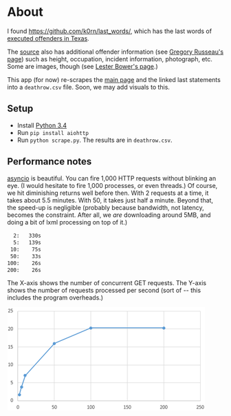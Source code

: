 # About

I found <https://github.com/k0rn/last_words/>, which has the last words of
[executed offenders in Texas][source].

The [source][source] also has additional offender information (see [Gregory
Russeau's page][greg]) such as height, occupation, incident information,
photograph, etc. Some are images, though (see [Lester Bower's page][lester].)

This app (for now) re-scrapes the [main page][source] and the linked last
statements into a `deathrow.csv` file. Soon, we may add visuals to this.

[source]: https://www.tdcj.state.tx.us/death_row/dr_executed_offenders.html
[greg]: https://www.tdcj.state.tx.us/death_row/dr_info/russeaugregory.html
[lester]: https://www.tdcj.state.tx.us/death_row/dr_info/bowerlester.jpg

## Setup

- Install [Python 3.4](http://continuum.io/downloads#py34)
- Run `pip install aiohttp`
- Run `python scrape.py`. The results are in `deathrow.csv`.

## Performance notes

[asyncio][asyncio] is beautiful. You can fire 1,000 HTTP requests without
blinking an eye. (I would hesitate to fire 1,000 processes, or even threads.)
Of course, we hit diminishing returns well before then. With 2 requests at a
time, it takes about 5.5 minutes. With 50, it takes just half a minute. Beyond
that, the speed-up is negligible (probably because bandwidth, not latency,
becomes the constraint. After all, we *are* downloading around 5MB, and doing
a bit of lxml processing on top of it.)

[asyncio]: https://docs.python.org/3/library/asyncio.html

      2:   330s
      5:   139s
     10:    75s
     50:    33s
    100:    26s
    200:    26s

The X-axis shows the number of concurrent GET requests. The Y-axis shows the
number of requests processed per second (sort of -- this includes the program
overheads.)

![Requests per second](img/requests-speed.png)
